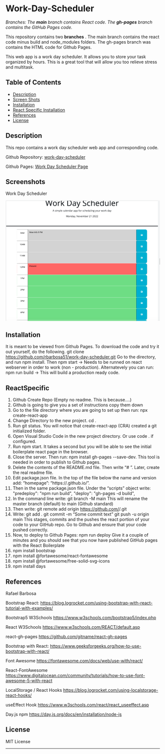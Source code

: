 # Work-Day-Scheduler
_Branches: The **main** branch contains React code. The **gh-pages** branch contains the GitHub Pages code._

This repository contains two **branches** . The main branch contains the react code minus build and node_modules folders. The gh-pages branch was contains the HTML code for Github Pages. 

This web app is a work day scheduler. It allows you to store your task organized by hours. This is a great tool that will allow you too relieve stress and multitask.


## Table of Contents

- [Description](#description)
- [Screen Shots](#screenshots)
- [Installation](#installation)
- [React Specific Installation](#reactspecific)
- [References](#references)
- [License](#license)

## Description
This repo contains a work day scheduler web app and corresponding code.

Github Repository: [work-day-scheduler](https://github.com/rbarbosa51/work-day-scheduler/tree/main)

Github Pages: [Work Day Scheduler Page](https://rbarbosa51.github.io/work-day-scheduler/)

## Screenshots
Work Day Scheduler

![WebApp](Screenshot.png)


## Installation

It is meant to be viewed from Github Pages.
To download the code and try it out yourself, do the following.
git clone https://github.com/rbarbosa51/work-day-scheduler.git
Go to the directory, and run npm install. 
Then npm start -> Needs to be runned on react webserver in order to work (non - production).
Alternatevely you can run: npm run build  -> This will build a production ready code.

## ReactSpecific
1) Github Create Repo   (Empty no readme. This is because….)
2) Github is going to give you a set of instructions copy them down
3) Go to the file directory where you are going to set up then run: 
npx create-react-app <project-name>
4) Change Directory to the new project. cd <project-name>. 
5) Run git status. You will notice that create-react-app (CRA) created a git initialized folder.
6) Open Visual Studio Code in the new project directory. Or use code . if configured.
7) Run npm start. It takes a second but you will be able to see the initial boilerplate react page in the browser.
8) Close the server. Then run: npm install gh-pages --save-dev. This tool is needed in order to publish to Github pages.
9) Delete the contents of the README.md file. Then write “# <project-name>”. Later, create the real readme file.
10) Edit package.json file. In the top of the file below the name and version add:
“homepage”: “https://<YourGithubUserName>.github.io/<RepoName>”. 
11) Then in the same package.json file. Under the “scripts” object write:
"predeploy": "npm run build",
"deploy": "gh-pages -d build",
11) In the command line write: 
git branch -M main	This will rename the master branch (default) to main (Github standard)
12) Then write:
git remote add origin https://github.com/<YourGithubUserName>/<RepoName>.git
13) Write:
git add .
git commit -m “Some commit text”
git push -u origin main
This stages, commits and the pushes the react portion of your code to your GitHub repo. Go to Github and ensure that your code pushed correctly.
14) Now, to deploy to Github Pages:
npm run deploy
Give it a couple of minutes and you should see that you now have published GitHub pages with the React Boilerplate 
15) npm install bootstrap
16) npm install @fortawesome/react-fontawesome
17) npm install @fortawesome/free-solid-svg-icons
18) npm install days


## References

Rafael Barbosa

Bootstrap React:	 https://blog.logrocket.com/using-bootstrap-with-react-tutorial-with-examples/

Bootstrap5 W3Schools	https://www.w3schools.com/bootstrap5/index.php

React W3Schools		https://www.w3schools.com/REACT/default.asp

react-gh-pages 		https://github.com/gitname/react-gh-pages

Bootstrap with React: 	https://www.geeksforgeeks.org/how-to-use-bootstrap-with-react/

Font Awesome	https://fontawesome.com/docs/web/use-with/react/

React-FontAwesome	https://www.digitalocean.com/community/tutorials/how-to-use-font-awesome-5-with-react

LocalStorage / React Hooks	https://blog.logrocket.com/using-localstorage-react-hooks/

useEffect Hook		https://www.w3schools.com/react/react_useeffect.asp

Day.js npm 			https://day.js.org/docs/en/installation/node-js


## License

MIT License

---- 

